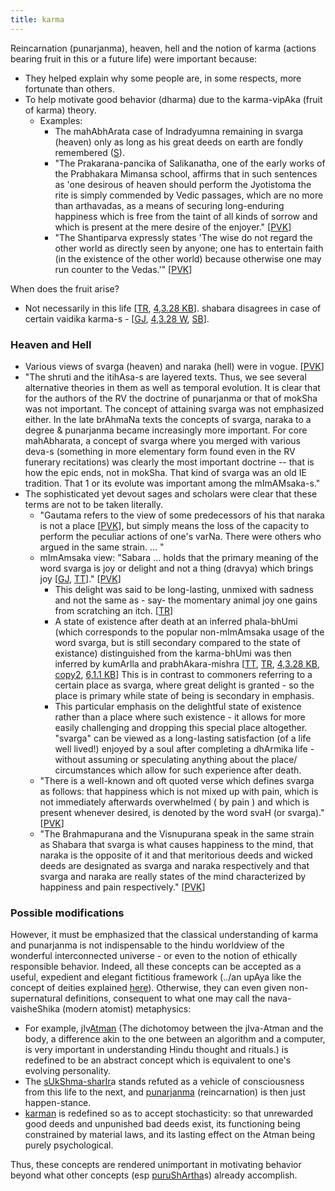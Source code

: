 ```yaml
---
title: karma
---
```



Reincarnation (punarjanma), heaven, hell and the notion of karma (actions bearing fruit in this or a future life) were important because:

- They helped explain why some people are, in some respects, more fortunate than others.
- To help motivate good behavior (dharma) due to the karma-vipAka (fruit of karma) theory.
    - Examples:
        - The mahAbhArata case of Indradyumna remaining in svarga (heaven) only as long as his great deeds on earth are fondly remembered ([S](https://groups.google.com/forum/#!topic/sadaswada/gNiAAuNzPoI)).
        - "The Prakarana-pancika of Salikanatha, one of the early works of the Prabhakara Mimansa school, affirms that in such sentences as 'one desirous of heaven should perform the Jyotistoma the rite is simply commended by Vedic passages, which are no more than arthavadas, as a means of securing long-enduring happiness which is free from the taint of all kinds of sorrow and which is present at the mere desire of the enjoyer." \[[PVK](https://archive.org/stream/HistoryOfDharmasastraancientAndMediaevalReligiousAndCivilLawV.4/Kane_A-History-of-Dharmasastra-v4_1953#page/n207/mode/2up)\]
        - "The Shantiparva expressly states 'The wise do not regard the other world as directly seen by anyone; one has to entertain faith (in the existence of the other world) because otherwise one may run counter to the Vedas.'" \[[PVK](https://archive.org/stream/HistoryOfDharmasastraancientAndMediaevalReligiousAndCivilLawV.4/Kane_A-History-of-Dharmasastra-v4_1953#page/n207/mode/2up)\]

When does the fruit arise?

- Not necessarily in this life \[[TR](https://archive.org/stream/TantraRatnaTupitikaBhashyaParthasarathiMisharaGopinathKavirajVolume2SampoornanadUniversity/Tantra%20Ratna%20Tupitika%20Bhashya%20Parthasarathi%20Mishara%20Gopinath%20Kaviraj%20Volume%202%20Sampoornanad%20University#page/n27/mode/2up), [4,3.28 KB](https://archive.org/stream/in.ernet.dli.2015.368819/2015.368819.Tupuutiikaa#page/n49/mode/2up)\]. shabara disagrees in case of certain vaidika karma-s - \[[GJ](https://archive.org/stream/ShabaraBhasyaTrByGanganathJha/Shabara%20Bhasya%20tr%20by%20Ganganath%20Jha%20Vol%202#page/n125/mode/2up), [4,3.28 W](https://sa.wikisource.org/wiki/%E0%A4%B6%E0%A4%AC%E0%A4%B0%E0%A4%AD%E0%A4%BE%E0%A4%B7%E0%A5%8D%E0%A4%AF%E0%A4%AE%E0%A5%8D_%E0%A5%A7-%E0%A5%AA_%E0%A4%85%E0%A4%A7%E0%A5%8D%E0%A4%AF%E0%A4%BE%E0%A4%AF%E0%A4%BE%E0%A4%83), [SB](https://archive.org/stream/Bibliotheca_Indica_Series/MimansaDarsanaWithSabarabhashya-MahesachandraNyayaratna1889bis#page/n575/mode/2up)\].

### Heaven and Hell

- Various views of svarga (heaven) and naraka (hell) were in vogue. \[[PVK](https://archive.org/stream/HistoryOfDharmasastraancientAndMediaevalReligiousAndCivilLawV.4/Kane_A-History-of-Dharmasastra-v4_1953#page/n207/mode/2up)\]
- "The shruti and the itihAsa-s are layered texts. Thus, we see several alternative theories in them as well as temporal evolution. It is clear that for the authors of the RV the doctrine of punarjanma or that of mokSha was not important. The concept of attaining svarga was not emphasized either. In the late brAhmaNa texts the concepts of svarga, naraka to a degree & punarjanma became increasingly more important. For core mahAbharata, a concept of svarga where you merged with various deva-s (something in more elementary form found even in the RV funerary recitations) was clearly the most important doctrine -- that is how the epic ends, not in mokSha. That kind of svarga was an old IE tradition. That 1 or its evolute was important among the mImAMsaka-s."
- The sophisticated yet devout sages and scholars were clear that these terms are not to be taken literally.
    - "Gautama refers to the view of some predecessors of his that naraka is not a place \[[PVK](https://archive.org/stream/HistoryOfDharmasastraancientAndMediaevalReligiousAndCivilLawV.4/Kane_A-History-of-Dharmasastra-v4_1953#page/n197/mode/2up)\], but simply means the loss of the capacity to perform the peculiar actions of one's varNa. There were others who argued in the same strain. ... "
    - mImAmsaka view: "Sabara ... holds that the primary meaning of the word svarga is joy or delight and not a thing (dravya) which brings joy \[[GJ](https://archive.org/stream/ShabaraBhasyaTrByGanganathJha/Shabara%20Bhasya%20tr%20by%20Ganganath%20Jha%20Vol%202#page/n273/mode/2up), [TT](https://archive.org/stream/tuptikak00kuma#page/82/mode/2up)\]." \[[PVK](https://archive.org/stream/HistoryOfDharmasastraancientAndMediaevalReligiousAndCivilLawV.4/Kane_A-History-of-Dharmasastra-v4_1953#page/n207/mode/2up)\]
        - This delight was said to be long-lasting, unmixed with sadness and not the same as - say- the momentary animal joy one gains from scratching an itch. \[[TR](https://archive.org/stream/TantraRatnaTupitikaBhashyaParthasarathiMisharaGopinathKavirajVolume2SampoornanadUniversity/Tantra%20Ratna%20Tupitika%20Bhashya%20Parthasarathi%20Mishara%20Gopinath%20Kaviraj%20Volume%202%20Sampoornanad%20University#page/n27/mode/2up)\]
        - A state of existence after death at an inferred phala-bhUmi (which corresponds to the popular non-mImAmsaka usage of the word svarga, but is still secondary compared to the state of existance) distinguished from the karma-bhUmi was then inferred by kumArIla and prabhAkara-mishra \[[TT](https://archive.org/stream/tuptikak00kuma#page/82/mode/2up), [TR](https://archive.org/stream/TantraRatnaTupitikaBhashyaParthasarathiMisharaGopinathKavirajVolume2SampoornanadUniversity/Tantra%20Ratna%20Tupitika%20Bhashya%20Parthasarathi%20Mishara%20Gopinath%20Kaviraj%20Volume%202%20Sampoornanad%20University#page/n27/mode/2up), [4,3.28 KB](https://archive.org/stream/in.ernet.dli.2015.368819/2015.368819.Tupuutiikaa#page/n49/mode/2up),  [copy2](https://archive.org/stream/tuptikak00kuma#page/36/mode/2up), [6,1.1 KB](https://archive.org/stream/tuptikak00kuma#page/82/mode/2up)\] This is in contrast to commoners referring to a certain place as svarga, where great delight is granted - so the place is primary while state of being is secondary in emphasis.
        - This particular emphasis on the delightful state of existence rather than a place where such existence - it allows for more easily challenging and dropping this special place altogether. "svarga" can be viewed as a long-lasting satisfaction (of a life well lived!) enjoyed by a soul after completing a dhArmika life - without assuming or speculating anything about the place/ circumstances which allow for such experience after death.
    - "There is a well-known and oft quoted verse which defines svarga as follows: that happiness which is not mixed up with pain, which is not immediately afterwards overwhelmed ( by pain ) and which is present whenever desired, is denoted by the word svaH (or svarga)." \[[PVK](https://archive.org/stream/HistoryOfDharmasastraancientAndMediaevalReligiousAndCivilLawV.4/Kane_A-History-of-Dharmasastra-v4_1953#page/n207/mode/2up)\]
    - "The Brahmapurana and the Visnupurana speak in the same strain as Shabara that svarga is what causes happiness to the mind, that naraka is the opposite of it and that meritorious deeds and wicked deeds are designated as svarga and naraka respectively and that svarga and naraka are really states of the mind characterized by happiness and pain respectively." \[[PVK](https://archive.org/stream/HistoryOfDharmasastraancientAndMediaevalReligiousAndCivilLawV.4/Kane_A-History-of-Dharmasastra-v4_1953#page/n207/mode/2up)\]

### Possible modifications

However, it must be emphasized that the classical understanding of karma and punarjanma is not indispensable to the hindu worldview of the wonderful interconnected universe - or even to the notion of ethically responsible behavior. Indeed, all these concepts can be accepted as a useful, expedient and elegant fictitious framework (../an upAya like the concept of deities explained [here](deva/index/)). Otherwise, they can even given non-supernatural definitions, consequent to what one may call the nava-vaisheShika (modern atomist) metaphysics:

- For example, jIv[Atman](http://en.wikipedia.org/wiki/%C4%80tman_%28Hinduism%29) (The dichotomoy between the jIva-Atman and the body, a difference akin to the one between an algorithm and a computer, is very important in understanding Hindu thought and rituals.) is redefined to be an abstract concept which is equivalent to one's evolving personality.
- The [sUkShma-sharIr](http://en.wikipedia.org/wiki/Subtle_body)a stands refuted as a vehicle of consciousness from this life to the next, and [punarjanma](http://en.wikipedia.org/wiki/Reincarnation) (reincarnation) is then just happen-stance.
- [karman](http://en.wikipedia.org/wiki/Karma) is redefined so as to accept stochasticity: so that unrewarded good deeds and unpunished bad deeds exist, its functioning being constrained by material laws, and its lasting effect on the Atman being purely psychological.

Thus, these concepts are rendered unimportant in motivating behavior beyond what other concepts (esp [puruShArtha](http://en.wikipedia.org/wiki/Purushartha)s) already accomplish.